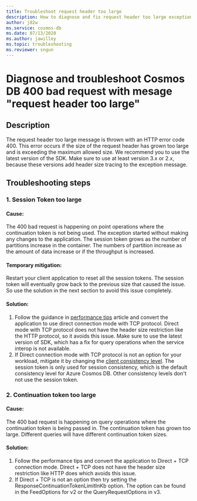 ```yaml
---
title: Troubleshoot request header too large
description: How to diagnose and fix request header too large exception
author: j82w
ms.service: cosmos-db
ms.date: 07/13/2020
ms.author: jawilley
ms.topic: troubleshooting
ms.reviewer: sngun
---
```


# Diagnose and troubleshoot Cosmos DB 400 bad request with mesage "request header too large"

## Description
The request header too large message is thrown with an HTTP error code 400. This error occurs if the size of the request header has grown too large and is exceeding the maximum allowed size. We recommend you to use the latest version of the SDK. Make sure to use at least version 3.x or 2.x, because these versions add header size tracing to the exception message.

## Troubleshooting steps

### 1. Session Token too large

#### Cause:
The 400 bad request is happening on point operations where the continuation token is not being used. The exception started without making any changes to the application. The session token grows as the number of partitions increase in the container. The numbers of partition increase as the amount of data increase or if the throughput is increased.

#### Temporary mitigation: 
Restart your client application to reset all the session tokens. The session token will eventually grow back to the previous size that caused the issue. So use the solution in the next section to avoid this issue completely.

#### Solution:
1. Follow the guidance in [performance tips](performance-tips-dotnet-sdk-v3-sql.md) article and convert the application to use direct connection mode with TCP protocol. Direct mode with TCP protocol does not have the header size restriction like the HTTP protocol, so it avoids this issue. Make sure to use the latest version of SDK, which has a fix for query operations when the service interop is not available.
2. If Direct connection mode with TCP protocol is not an option for your workload, mitigate it by changing the [client consistency level](how-to-manage-consistency.md). The session token is only used for session consistency, which is the default consistency level for Azure Cosmos DB. Other consistency levels don't not use the session token.

### 2. Continuation token too large

#### Cause:
The 400 bad request is happening on query operations where the continuation token is being passed in. The continuation token has grown too large. Different queries will have different continuation token sizes.
    
#### Solution:
1. Follow the performance tips and convert the application to Direct + TCP connection mode. Direct + TCP does not have the header size restriction like HTTP does which avoids this issue.
3. If Direct + TCP is not an option then try setting the ResponseContinuationTokenLimitInKb option. The option can be found in the FeedOptions for v2 or the QueryRequestOptions in v3.
